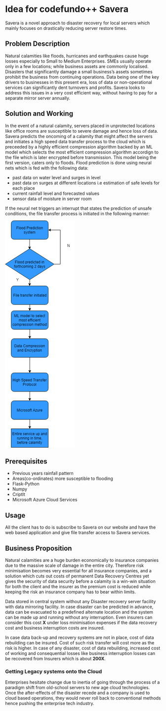 # Idea for codefundo++ Savera
Savera is a novel approach to disaster recovery for local servers which mainly focuses on drastically reducing server restore times.

## Problem Description
Natural calamities like floods, hurricanes and earthquakes cause huge losses especially to Small to Medium Enterprises. SMEs usually operate only in a few locations; while business assets are commonly localised. Disasters that significantly damage a small business’s assets sometimes prohibit the business from continuing operations. Data being one of the key drivers to businesses in this present era, loss of data or non-operational services can significantly dent turnovers and profits. Savera looks to address this issues in a very cost efficient way, without having to pay for a separate mirror server annually.

## Solution and Working
In the event of a natural calamity, servers placed in unprotected locations like office rooms are susceptible to severe damage and hence loss of data. Savera predicts the oncoming of a calamity that might affect the servers and initiates a high speed data transfer process to the cloud which is preceeded by a highly efficient compression algorithm backed by an ML model which selects the most efficient compression algorithm accordign to the file which is later encrypted before transmission.
This model being the first version, caters only to floods. Flood prediction is done using neural nets which is fed with the following data:
- past data on water level and surges in level 
- past data on surges at different locations i.e estimation of safe levels for each place
- current rainfall level and forecasted values
- sensor data of moisture in server room

If the neural net triggers an interrupt that states the prediction of unsafe conditions, the file transfer process is initiated in the following manner:

![alt text](https://github.com/VidhathB/Savera/blob/master/MSFT.png)


## Prerequisites
- Previous years rainfall pattern
- Areas(co-ordinates) more susceptible to flooding
- Flask-Python
- Numpy
- CriptIt
- Microsoft Azure Cloud Services

## Usage   
All the client has to do is subscribe to Savera on our website and have the web based application and give file transfer access to Savera services.

## Business Proposition
Natural calamities are a huge burden economically to insurance companies due to the massive scale of damage in the entire city. Therefore risk minimisation becomes very essential for all insurance companies, and a solution which cuts out costs of permanent Data Recovery Centres yet gives the security of data security before a calamity is a win-win situation for both the client and the insurer as the premium cost is reduced while keeping the risk an insurance company has to bear within limits. 

Data stored in central system without any Disaster recovery server facility with data mirroring facility. In case disaster can be predicted in advance, data can be evacuated to a predefined alternate location and the system can be made up and running without any interruption. Even insurers can consider this cost **X** under loss minimisation expenses if the data recovery cost and business interruption costs are insured. 

In case data back-up and recovery systems are not in place, cost of data rebuilding can be insured. Cost of such risk transfer will cost more as the risk is higher. In case of any disaster, cost of data rebuilding, increased cost of working and consequential losses like business interruption losses can be recovered from Insurers which is about **200X**.

### Getting Legacy systems onto the Cloud
Enterprises hesitate change due to inertia of going through the process of a paradigm shift from old-school servers to new age cloud technologies. Once the after-effects of the disaster recede and a company is used to cloud based operations, they would never roll back to conventional methods hence pushing the enterprise tech industry.  
   


